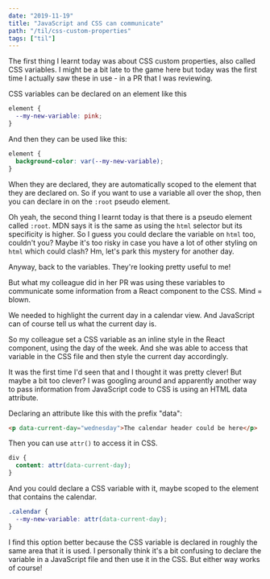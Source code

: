 ```yaml
---
date: "2019-11-19"
title: "JavaScript and CSS can communicate"
path: "/til/css-custom-properties"
tags: ["til"]
---
```


The first thing I learnt today was about CSS custom properties, also called CSS variables.
I might be a bit late to the game here but today was the first time I actually saw these in use - in a PR that I was reviewing.

CSS variables can be declared on an element like this

```css
element {
  --my-new-variable: pink;
}
```

And then they can be used like this:

```css
element {
  background-color: var(--my-new-variable);
}
```

When they are declared, they are automatically scoped to the element that they are declared on.
So if you want to use a variable all over the shop, then you can declare in on the `:root` pseudo element.

Oh yeah, the second thing I learnt today is that there is a pseudo element called `:root`.
MDN says it is the same as using the `html` selector but its specificity is higher.
So I guess you could declare the variable on `html` too, couldn't you?
Maybe it's too risky in case you have a lot of other styling on `html` which could clash?
Hm, let's park this mystery for another day.

Anyway, back to the variables.
They're looking pretty useful to me!

But what my colleague did in her PR was using these variables to communicate some information from a React component to the CSS.
Mind = blown.

We needed to highlight the current day in a calendar view.
And JavaScript can of course tell us what the current day is.

So my colleague set a CSS variable as an inline style in the React component, using the day of the week.
And she was able to access that variable in the CSS file and then style the current day accordingly.

It was the first time I'd seen that and I thought it was pretty clever!
But maybe a bit too clever?
I was googling around and apparently another way to pass information from JavaScript code to CSS is using an HTML data attribute.

Declaring an attribute like this with the prefix "data":

```HTML
<p data-current-day="wednesday">The calendar header could be here</p>

```

Then you can use `attr()` to access it in CSS.

```CSS
div {
  content: attr(data-current-day);
}
```

And you could declare a CSS variable with it, maybe scoped to the element that contains the calendar.

```CSS
.calendar {
  --my-new-variable: attr(data-current-day);
}
```

I find this option better because the CSS variable is declared in roughly the same area that it is used.
I personally think it's a bit confusing to declare the variable in a JavaScript file and then use it in the CSS.
But either way works of course!
